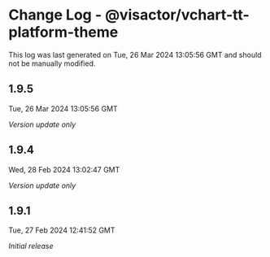 # Change Log - @visactor/vchart-tt-platform-theme

This log was last generated on Tue, 26 Mar 2024 13:05:56 GMT and should not be manually modified.

## 1.9.5
Tue, 26 Mar 2024 13:05:56 GMT

_Version update only_

## 1.9.4
Wed, 28 Feb 2024 13:02:47 GMT

_Version update only_

## 1.9.1
Tue, 27 Feb 2024 12:41:52 GMT

_Initial release_

